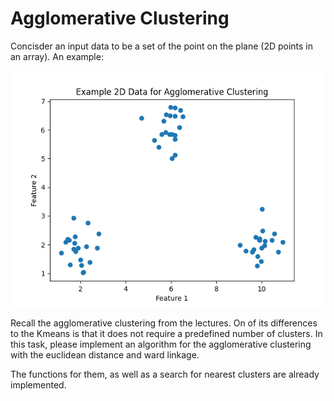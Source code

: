 # Agglomerative Clustering

Concisder an input data to be a set of the point on the plane (2D points in an array). 
An example: 

![Example Input Data](example_clusters.png)

Recall the agglomerative clustering from the lectures. On of its differences to the Kmeans is that it does not require a predefined number of clusters. 
In this task, please implement an algorithm for the agglomerative clustering with the euclidean distance and ward linkage. 

The functions for them, as well as a search for nearest clusters are already implemented. 

